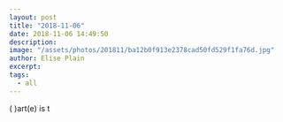 ```yaml
---
layout: post
title: "2018-11-06"
date: 2018-11-06 14:49:50
description: 
image: "/assets/photos/201811/ba12b0f913e2378cad50fd529f1fa76d.jpg"
author: Elise Plain
excerpt: 
tags: 
  - all
---
```



<p></p>
<p>( )art(e) is t</p>
